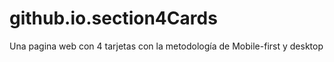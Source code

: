 # github.io.section4Cards
Una pagina web con 4 tarjetas con la metodología de Mobile-first y desktop
